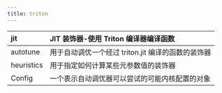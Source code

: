 ```yaml
---
title: triton
---
```


|jit|JIT 装饰器-使用 Triton 编译器编译函数|
|:----|:----|
|autotune|用于自动调优一个经过 triton.jit 编译的函数的装饰器|
|heuristics|用于指定如何计算某些元参数值的装饰器|
|Config|一个表示自动调优器可以尝试的可能内核配置的对象|
